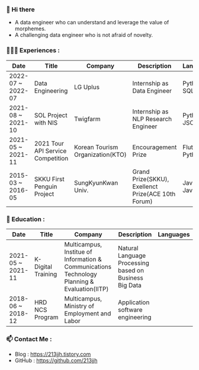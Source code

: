 ### 👋  Hi there
* A data engineer who can understand and leverage the value of morphemes.
* A challenging data engineer who is not afraid of novelty.

### 🧑🏻‍💻  Experiences : 
|Date|Title|Company|Description|Languages|
|---|---|---|---|---|
|2022-07 ~ 2022-07|Data Engineering|LG Uplus|Internship as Data Engineer|Python, SQL|
|2021-08 ~ 2021-10|SOL Project with NIS|Twigfarm|Internship as NLP Research Engineer|Python, JSON|
|2021-05 ~ 2021-11|2021 Tour API Service Competition|Korean Tourism Organization(KTO)|Encouragement Prize|Flutter, Python|
|2015-03 ~ 2016-05|SKKU First Penguin Project|SungKyunKwan Univ.|Grand Prize(SKKU), Exellenct Prize(ACE 10th Forum)|Java, JavaScript|


### 🌱  Education :
|Date|Title|Company|Description|Languages|
|---|---|---|---|---|
|2021-05 ~ 2021-11|K-Digital Training|Multicampus, Institue of Information & Communications Technology Planning & Evaluation(IITP)|Natural Language Processing based on Business Big Data|
|2018-06 ~ 2018-12|HRD NCS Program|Multicampus, Ministry of Employment and Labor|Application software engineering|


### 📫  Contact Me : 
* Blog   : https://213jjh.tistory.com
* GitHub : https://github.com/213jjh
